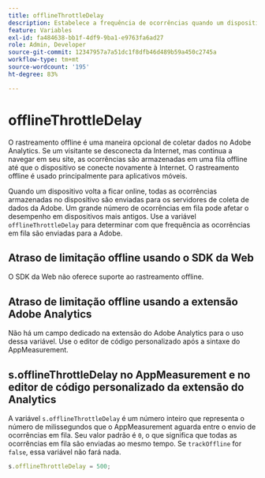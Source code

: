 ```yaml
---
title: offlineThrottleDelay
description: Estabelece a frequência de ocorrências quando um dispositivo volta a ficar online.
feature: Variables
exl-id: fa484638-bb1f-4df9-9ba1-e9763fa6ad27
role: Admin, Developer
source-git-commit: 12347957a7a51dc1f8dfb46d489b59a450c2745a
workflow-type: tm+mt
source-wordcount: '195'
ht-degree: 83%

---
```


# offlineThrottleDelay

O rastreamento offline é uma maneira opcional de coletar dados no Adobe Analytics. Se um visitante se desconecta da Internet, mas continua a navegar em seu site, as ocorrências são armazenadas em uma fila offline até que o dispositivo se conecte novamente à Internet. O rastreamento offline é usado principalmente para aplicativos móveis.

Quando um dispositivo volta a ficar online, todas as ocorrências armazenadas no dispositivo são enviadas para os servidores de coleta de dados da Adobe. Um grande número de ocorrências em fila pode afetar o desempenho em dispositivos mais antigos. Use a variável `offlineThrottleDelay` para determinar com que frequência as ocorrências em fila são enviadas para a Adobe.

## Atraso de limitação offline usando o SDK da Web

O SDK da Web não oferece suporte ao rastreamento offline.

## Atraso de limitação offline usando a extensão Adobe Analytics

Não há um campo dedicado na extensão do Adobe Analytics para o uso dessa variável. Use o editor de código personalizado após a sintaxe do AppMeasurement.

## s.offlineThrottleDelay no AppMeasurement e no editor de código personalizado da extensão do Analytics

A variável `s.offlineThrottleDelay` é um número inteiro que representa o número de milissegundos que o AppMeasurement aguarda entre o envio de ocorrências em fila. Seu valor padrão é `0`, o que significa que todas as ocorrências em fila são enviadas ao mesmo tempo. Se `trackOffline` for `false`, essa variável não fará nada.

```js
s.offlineThrottleDelay = 500;
```
